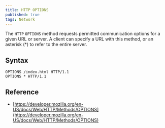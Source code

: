 ```yaml
---
title: HTTP OPTIONS
published: true
tags: Network
---
```


The `HTTP` `OPTIONS` method requests permitted communication options for a given
URL or server. A client can specify a URL with this method, or an asterisk (\*)
to refer to the entire server.

## Syntax

```HTTP
OPTIONS /index.html HTTP/1.1
OPTIONS * HTTP/1.1
```

## Reference

- [https://developer.mozilla.org/en-US/docs/Web/HTTP/Methods/OPTIONS](https://developer.mozilla.org/en-US/docs/Web/HTTP/Methods/OPTIONS)
